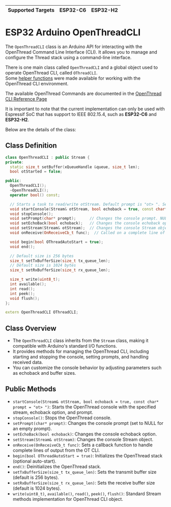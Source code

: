 | Supported Targets | ESP32-C6 | ESP32-H2 |
| ----------------- | -------- | -------- |

# ESP32 Arduino OpenThreadCLI

The `OpenThreadCLI` class is an Arduino API for interacting with the OpenThread Command Line Interface (CLI). It allows you to manage and configure the Thread stack using a command-line interface.

There is one main class called `OpenThreadCLI` and a global object used to operate OpenThread CLI, called `OThreadCLI`.\
Some [helper functions](helper_functions.md) were made available for working with the OpenThread CLI environment.

The available OpenThread Commands are documented in the [OpenThread CLI Reference Page](https://openthread.io/reference/cli/commands)

It is important to note that the current implementation can only be used with Espressif SoC that has support to IEEE 802.15.4, such as **ESP32-C6** and **ESP32-H2**.

Below are the details of the class:

## Class Definition

```cpp
class OpenThreadCLI : public Stream {
private:
  static size_t setBuffer(xQueueHandle &queue, size_t len);
  bool otStarted = false;

public:
  OpenThreadCLI();
  ~OpenThreadCLI();
  operator bool() const;

  // Starts a task to read/write otStream. Default prompt is "ot> ". Set it to NULL to make it invisible.
  void startConsole(Stream& otStream, bool echoback = true, const char* prompt = "ot> ");
  void stopConsole();
  void setPrompt(char* prompt);      // Changes the console prompt. NULL is an empty prompt.
  void setEchoBack(bool echoback);   // Changes the console echoback option
  void setStream(Stream& otStream);  // Changes the console Stream object
  void onReceive(OnReceiveCb_t func);  // Called on a complete line of output from OT CLI, as OT Response

  void begin(bool OThreadAutoStart = true);
  void end();

  // Default size is 256 bytes
  size_t setTxBufferSize(size_t tx_queue_len);
  // Default size is 1024 bytes
  size_t setRxBufferSize(size_t rx_queue_len);

  size_t write(uint8_t);
  int available();
  int read();
  int peek();
  void flush();
};

extern OpenThreadCLI OThreadCLI;
```

## Class Overview
- The `OpenThreadCLI` class inherits from the `Stream` class, making it compatible with Arduino's standard I/O functions.
- It provides methods for managing the OpenThread CLI, including starting and stopping the console, setting prompts, and handling received data.
- You can customize the console behavior by adjusting parameters such as echoback and buffer sizes.

## Public Methods
- `startConsole(Stream& otStream, bool echoback = true, const char* prompt = "ot> ")`: Starts the OpenThread console with the specified stream, echoback option, and prompt.
- `stopConsole()`: Stops the OpenThread console.
- `setPrompt(char* prompt)`: Changes the console prompt (set to NULL for an empty prompt).
- `setEchoBack(bool echoback)`: Changes the console echoback option.
- `setStream(Stream& otStream)`: Changes the console Stream object.
- `onReceive(OnReceiveCb_t func)`: Sets a callback function to handle complete lines of output from the OT CLI.
- `begin(bool OThreadAutoStart = true)`: Initializes the OpenThread stack (optional auto-start).
- `end()`: Deinitializes the OpenThread stack.
- `setTxBufferSize(size_t tx_queue_len)`: Sets the transmit buffer size (default is 256 bytes).
- `setRxBufferSize(size_t rx_queue_len)`: Sets the receive buffer size (default is 1024 bytes).
- `write(uint8_t)`, `available()`, `read()`, `peek()`, `flush()`: Standard Stream methods implementation for OpenThread CLI object.
